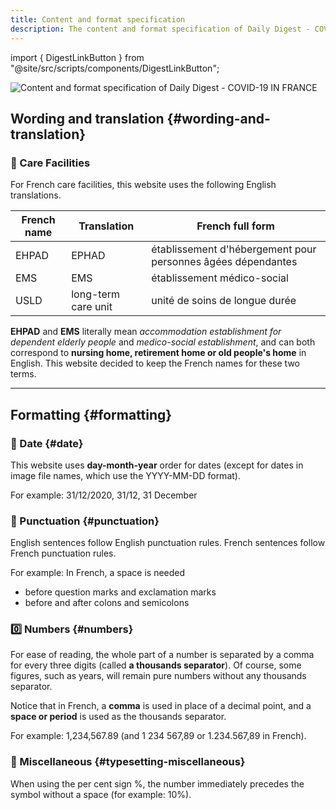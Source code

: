 ```yaml
---
title: Content and format specification
description: The content and format specification of Daily Digest - COVID-19 IN FRANCE
---
```


import { DigestLinkButton } from "@site/src/scripts/components/DigestLinkButton";

![Content and format specification of Daily Digest - COVID-19 IN FRANCE](/img/digest/formatting.jpg)

## Wording and translation {#wording-and-translation}

<h3>🏡 Care Facilities</h3>

For French care facilities, this website uses the following English translations.

| French name | Translation         | French full form                                             |
| ----------- | ------------------- | ------------------------------------------------------------ |
| EHPAD       | EPHAD               | établissement d'hébergement pour personnes âgées dépendantes |
| EMS         | EMS                 | établissement médico-social                                  |
| USLD        | long-term care unit | unité de soins de longue durée                               |

**EHPAD** and **EMS** literally mean _accommodation establishment for dependent elderly people_ and _medico-social establishment_, and can both correspond to **nursing home, retirement home or old people's home** in English. This website decided to keep the French names for these two terms.

<!-- <h3>🧫 PCR 與 RT-PCR</h3>

**PCR** 與 **RT-PCR** 實際上為兩種不同的新冠肺炎檢測法，但一般人時常會混稱為 PCR。當確定文意是 RT-PCR 時，本日誌將會使用 **RT-PCR** 一詞。 -->

---

## Formatting {#formatting}

### 📆 Date {#date}

This website uses **day-month-year** order for dates (except for dates in image file names, which use the YYYY-MM-DD format).

<div className="comment_block">For example: 31/12/2020, 31/12, 31 December</div>

### 🔣 Punctuation {#punctuation}

English sentences follow English punctuation rules. French sentences follow French punctuation rules.

<div className="comment_block">
For example: In French, a space is needed <ul style={{margin: 0}}><li>before question marks and exclamation marks</li><li>before and after colons and semicolons</li></ul></div>

### 0️⃣ Numbers {#numbers}

For ease of reading, the whole part of a number is separated by a comma for every three digits (called **a thousands separator**). Of course, some figures, such as years, will remain pure numbers without any thousands separator.

Notice that in French, a **comma** is used in place of a decimal point, and a **space or period** is used as the thousands separator.

<div className="comment_block">For example: 1,234,567.89 (and 1 234 567,89 or 1.234.567,89 in French).</div>

### 🧩 Miscellaneous {#typesetting-miscellaneous}

When using the per cent sign %, the number immediately precedes the symbol without a space (for example: 10%).

<br />
<div className="flex-center--wrap">
  <DigestLinkButton linkType="latest" isButtonOutline={true} buttonText="Back to the latest digest" />
  <DigestLinkButton linkType="random" isButtonOutline={false} buttonText="Read a random digest" />
</div>
